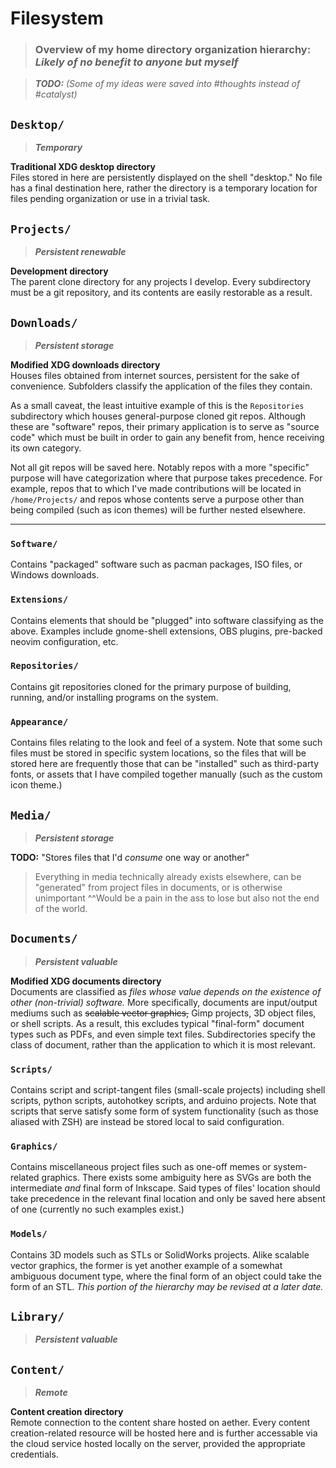# Filesystem
> ### Overview of my home directory organization hierarchy: _Likely of no benefit to anyone but myself_

> _**TODO:** (Some of my ideas were saved into #thoughts instead of #catalyst)_  

## `Desktop/`
> _**Temporary**_

**Traditional XDG desktop directory**  
Files stored in here are persistently displayed on the shell "desktop." No file has a final destination here, rather the directory is a temporary location for files pending organization or use in a trivial task.  

## `Projects/`
> _**Persistent renewable**_

**Development directory**  
The parent clone directory for any projects I develop. Every subdirectory must be a git repository, and its contents are easily restorable as a result.  

## `Downloads/`
> _**Persistent storage**_

**Modified XDG downloads directory**  
Houses files obtained from internet sources, persistent for the sake of convenience. Subfolders classify the application of the files they contain.  

As a small caveat, the least intuitive example of this is the `Repositories` subdirectory which houses general-purpose cloned git repos. Although these are "software" repos, their primary application is to serve as "source code" which must be built in order to gain any benefit from, hence receiving its own category.

Not all git repos will be saved here. Notably repos with a more "specific" purpose will have categorization where that purpose takes precedence. For example, repos that to which I've made contributions will be located in `/home/Projects/` and repos whose contents serve a purpose other than being compiled (such as icon themes) will be further nested elsewhere.

---

### `Software/`
Contains "packaged" software such as pacman packages, ISO files, or Windows downloads.

### `Extensions/`
Contains elements that should be "plugged" into software classifying as the above. Examples include gnome-shell extensions, OBS plugins, pre-backed neovim configuration, etc.

### `Repositories/`
Contains git repositories cloned for the primary purpose of building, running, and/or installing programs on the system.

### `Appearance/`
Contains files relating to the look and feel of a system. Note that some such files must be stored in specific system locations, so the files that will be stored here are frequently those that can be "installed" such as third-party fonts, or assets that I have compiled together manually (such as the custom icon theme.)

## `Media/`
> _**Persistent storage**_

**TODO:** "Stores files that I'd _consume_ one way or another"
> Everything in media technically already exists elsewhere, can be "generated" from project files in documents, or is otherwise unimportant
^^Would be a pain in the ass to lose but also not the end of the world.

## `Documents/`
> _**Persistent valuable**_

**Modified XDG documents directory**  
Documents are classified as _files whose value depends on the existence of other (non-trivial) software._ More specifically, documents are input/output mediums such as ~~scalable vector graphics,~~ Gimp projects, 3D object files, or shell scripts. As a result, this excludes typical "final-form" document types such as PDFs, and even simple text files. Subdirectories specify the class of document, rather than the application to which it is most relevant.  

### `Scripts/`
Contains script and script-tangent files (small-scale projects) including shell scripts, python scripts, autohotkey scripts, and arduino projects. Note that scripts that serve satisfy some form of system functionality (such as those aliased with ZSH) are instead be stored local to said configuration.

### `Graphics/`
Contains miscellaneous project files such as one-off memes or system-related graphics. There exists some ambiguity here as SVGs are both the intermediate _and_ final form of Inkscape. Said types of files' location should take precedence in the relevant final location and only be saved here absent of one (currently no such examples exist.)

### `Models/`
Contains 3D models such as STLs or SolidWorks projects. Alike scalable vector graphics, the former is yet another example of a somewhat ambiguous document type, where the final form of an object could take the form of an STL. _This portion of the hierarchy may be revised at a later date._  

## `Library/`
> _**Persistent valuable**_

## `Content/`
> _**Remote**_

**Content creation directory**  
Remote connection to the content share hosted on aether. Every content creation-related resource will be hosted here and is further accessable via the cloud service hosted locally on the server, provided the appropriate credentials.  
